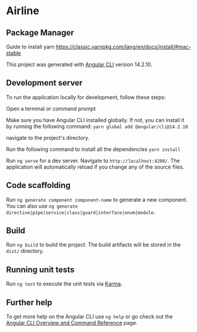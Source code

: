 # Airline

## Package Manager

Guide to install yarn https://classic.yarnpkg.com/lang/en/docs/install/#mac-stable


This project was generated with [Angular CLI](https://github.com/angular/angular-cli) version 14.2.10.



## Development server
To run the application locally for development, follow these steps:

Open a terminal or command prompt

Make sure you have Angular CLI installed globally. If not, you can install it by running the following command:
`yarn global add @angular/cli@14.2.10`

navigate to the project's directory.

Run the following command to install all the dependencies `yarn install`

Run `ng serve` for a dev server. Navigate to `http://localhost:4200/`. The application will automatically reload if you change any of the source files.

## Code scaffolding

Run `ng generate component component-name` to generate a new component. You can also use `ng generate directive|pipe|service|class|guard|interface|enum|module`.

## Build

Run `ng build` to build the project. The build artifacts will be stored in the `dist/` directory.

## Running unit tests

Run `ng test` to execute the unit tests via [Karma](https://karma-runner.github.io).

## Further help

To get more help on the Angular CLI use `ng help` or go check out the [Angular CLI Overview and Command Reference](https://angular.io/cli) page.
